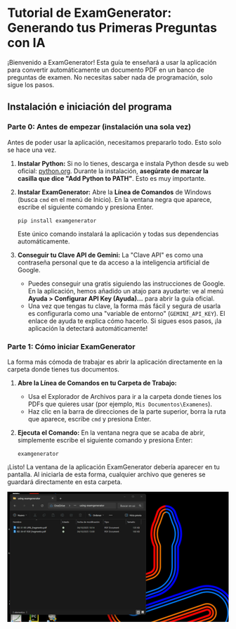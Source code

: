 # Tutorial de ExamGenerator: Generando tus Primeras Preguntas con IA

¡Bienvenido a ExamGenerator! Esta guía te enseñará a usar la aplicación para convertir automáticamente un documento PDF en un banco de preguntas de examen. No necesitas saber nada de programación, solo sigue los pasos.

## Instalación e iniciación del programa

### Parte 0: Antes de empezar (instalación una sola vez)

Antes de poder usar la aplicación, necesitamos prepararlo todo. Esto solo se hace una vez.

1.  **Instalar Python:** Si no lo tienes, descarga e instala Python desde su web oficial: [python.org](https://www.python.org/downloads/). Durante la instalación, **asegúrate de marcar la casilla que dice "Add Python to PATH"**. Esto es muy importante.

2.  **Instalar ExamGenerator:** Abre la **Línea de Comandos** de Windows (busca `cmd` en el menú de Inicio). En la ventana negra que aparece, escribe el siguiente comando y presiona Enter.
    ```
    pip install examgenerator
    ```
    Este único comando instalará la aplicación y todas sus dependencias automáticamente.

3.  **Conseguir tu Clave API de Gemini:** La "Clave API" es como una contraseña personal que te da acceso a la inteligencia artificial de Google.
    *   Puedes conseguir una gratis siguiendo las instrucciones de Google. En la aplicación, hemos añadido un atajo para ayudarte: ve al menú **Ayuda > Configurar API Key (Ayuda)...** para abrir la guía oficial.
    *   Una vez que tengas tu clave, la forma más fácil y segura de usarla es configurarla como una "variable de entorno" (`GEMINI_API_KEY`). El enlace de ayuda te explica cómo hacerlo. Si sigues esos pasos, ¡la aplicación la detectará automáticamente!

### Parte 1: Cómo iniciar ExamGenerator

La forma más cómoda de trabajar es abrir la aplicación directamente en la carpeta donde tienes tus documentos.

1.  **Abre la Línea de Comandos en tu Carpeta de Trabajo:**
    *   Usa el Explorador de Archivos para ir a la carpeta donde tienes los PDFs que quieres usar (por ejemplo, `Mis Documentos\Examenes`).
    *   Haz clic en la barra de direcciones de la parte superior, borra la ruta que aparece, escribe `cmd` y presiona Enter.

2.  **Ejecuta el Comando:** En la ventana negra que se acaba de abrir, simplemente escribe el siguiente comando y presiona Enter:
    ```
    examgenerator
    ```
¡Listo! La ventana de la aplicación ExamGenerator debería aparecer en tu pantalla. Al iniciarla de esta forma, cualquier archivo que generes se guardará directamente en esta carpeta.

![](docs/source/_static/gifs/parte1_v00.gif)

